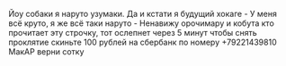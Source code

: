 Йоу собаки я наруто узумаки.
Да и кстати я будущий хокаге -
У меня всё круто, я же всё таки наруто -
Ненавижу орочимару и кобута
кто прочитает эту строчку, тот ослепнет через 5 минут
чтобы снять проклятие скиньте 100 рублей
на сбербанк по номеру +79221439810
МакАР верни сотку
